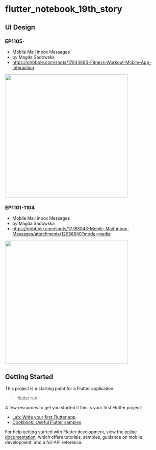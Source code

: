 # flutter_notebook_19th_story

## UI Design



### EP1105-

- Mobile Mail inbox Messages
- by Magda Sadowska
- https://dribbble.com/shots/17844860-Fitness-Workout-Mobile-App-Interaction

<img
src="https://cdn.dribbble.com/users/11217283/screenshots/17844860/media/5ea1368b1783984d9e98bbdadddaee9f.mp4"
width="400px"/>

### EP1101-1104

- Mobile Mail inbox Messages
- by Magda Sadowska
- https://dribbble.com/shots/17788043-Mobile-Mail-inbox-Messages/attachments/12956940?mode=media

<img
src="https://cdn.dribbble.com/users/6470533/screenshots/17788043/media/881bd4f6057299ea7130251b1777c6bd.png"
width="400px"/>

## Getting Started

This project is a starting point for a Flutter application.

> flutter run


A few resources to get you started if this is your first Flutter project:

- [Lab: Write your first Flutter app](https://docs.flutter.dev/get-started/codelab)
- [Cookbook: Useful Flutter samples](https://docs.flutter.dev/cookbook)

For help getting started with Flutter development, view the
[online documentation](https://docs.flutter.dev/), which offers tutorials, samples, guidance on
mobile development, and a full API reference.

